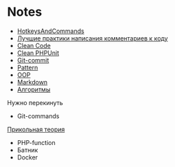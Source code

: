 # Notes

- [HotkeysAndCommands](/theory/HotkeysAndCommands.md)
- [Лучшие практики написания комментариев к коду](/theory/Лучшие%20практики%20написания%20комментариев%20к%20коду.md)
- [Clean Code](/theory/Clean%20Code.md)
- [Clean PHPUnit](/theory/Git-commit.md)
- [Git-commit](/theory/Git-commit.md) 
- [Pattern](/theory/Pattern.md)
- [OOP](/theory/OOP.md)
- [Markdown](/theory/Markdown.md)
- [Алгоритмы](/theory/Algorithms/README.md)

Нужно перекинуть 

- Git-commands

[Прикольная теория](https://github.com/Max-Starling/Notes/blob/master/Git.md#%D0%BE%D1%81%D0%BD%D0%BE%D0%B2%D0%BD%D1%8B%D0%B5-%D0%BF%D0%BE%D0%BD%D1%8F%D1%82%D0%B8%D1%8F-git)

- PHP-function
- Батник
- Docker